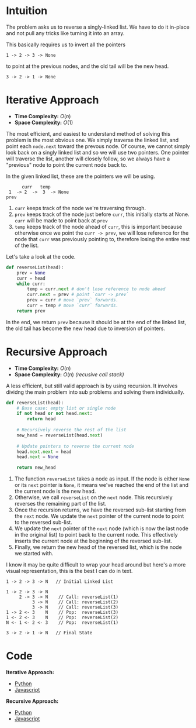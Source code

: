 # Intuition

The problem asks us to reverse a singly-linked list. We have to do it in-place and not pull any tricks like turning it into an array.

This basically requires us to invert all the pointers
```
1 -> 2 -> 3 -> None
```
to point at the previous nodes, and the old tail will be the new head.
```
3 -> 2 -> 1 -> None
```

# Iterative Approach

- **Time Complexity:** $O(n)$
- **Space Complexity:** $O(1)$

The most efficient, and easiest to understand method of solving this problem is the most obvious one. We simply traverse the linked list, and point each `node.next` toward the prevous node. Of course, we cannot simply look back on a singly linked list and so we will use two pointers. One pointer will traverse the list, another will closely follow, so we always have a "previous" node to point the current node back to.

In the given linked list, these are the pointers we will be using.
```
      curr   temp
 1  -> 2  ->  3  -> None
prev
```
1. `curr` keeps track of the node we're traversing through.
2. `prev` keeps track of the node just before `curr`, this initially starts at None. `curr` will be made to point back at `prev` 
3. `temp` keeps track of the node ahead of `curr`, this is important because otherwise once we point the `curr -> prev`, we will lose reference for the node that `curr` was previously pointing to, therefore losing the entire rest of the list.

Let's take a look at the code.
```py
def reverseList(head):
    prev = None
    curr = head
    while curr:
        temp = curr.next # don't lose reference to node ahead
        curr.next = prev # point `curr -> prev`
        prev = curr # move `prev` forwards.
        curr = temp # move `curr` forwards.
    return prev
```
In the end, we return `prev` because it should be at the end of the linked list, the old tail has become the new head due to inversion of pointers.


# Recursive Approach

- **Time Complexity:** $O(n)$
- **Space Complexity:** $O(n)$ *(recusive call stack)*

A less efficient, but still valid approach is by using recursion. It involves dividng the main problem into sub problems and solving them individually.

```py
def reverseList(head):
    # Base case: empty list or single node
    if not head or not head.next:
        return head
    
    # Recursively reverse the rest of the list
    new_head = reverseList(head.next)
    
    # Update pointers to reverse the current node
    head.next.next = head
    head.next = None

    return new_head
```

1. The function `reverseList` takes a node as input. If the node is either `None` or its `next` pointer is `None`, it means we've reached the end of the list and the current node is the new head.
2. Otherwise, we call `reverseList` on the `next` node. This recursively reverses the remaining part of the list.
3. Once the recursion returns, we have the reversed sub-list starting from the `next` node. We update the `next` pointer of the current node to point to the reversed sub-list.
4. We update the `next` pointer of the `next` node (which is now the last node in the original list) to point back to the current node. This effectively inserts the current node at the beginning of the reversed sub-list.
5. Finally, we return the new head of the reversed list, which is the node we started with.

I know it may be quite difficult to wrap your head around but here's a more visual representation, this is the best I can do in text.
```
1 -> 2 -> 3 -> N   // Initial Linked List

1 -> 2 -> 3 -> N    
     2 -> 3 -> N    // Call: reverseList(1)
          3 -> N    // Call: reverseList(2)
          3 -> N    // Call: reverseList(3)
1 -> 2 <- 3    N    // Pop:  reverseList(3)
1 <- 2 <- 3    N    // Pop:  reverseList(2)
N <- 1 <- 2 <- 3    // Pop:  reverseList(1)
     
3 -> 2 -> 1 -> N   // Final State

```

# Code

**Iterative Approach:**
- [Python](solution_iterative.py)
- [Javascript](solution_iterative.js)

**Recursive Approach:**
- [Python](solution_recursive.py)
- [Javascript](solution_recursive.js)